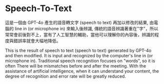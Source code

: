 # Speech-To-Text
這是一個由 GPT-4o 產生的語音轉文字 (speech to text) 再加以修改的結果, 由電腦的 line in (or microphone in) 來輸入後辨識, 傳統的語音辨識著重在"字"，所以常常會前後對不上，當有了人工智慧的輔助，當他可以理解你的內容後，辨識的程度與錯誤率就會大幅地降低。

This is the result of speech to text (speech to text) generated by GPT-4o and then modified. It is input and recognized by the computer's line in (or microphone in). Traditional speech recognition focuses on "words", so it is often There will be mismatches before and after the meeting. With the assistance of artificial intelligence, when it can understand your content, the degree of recognition and error rate will be greatly reduced.
